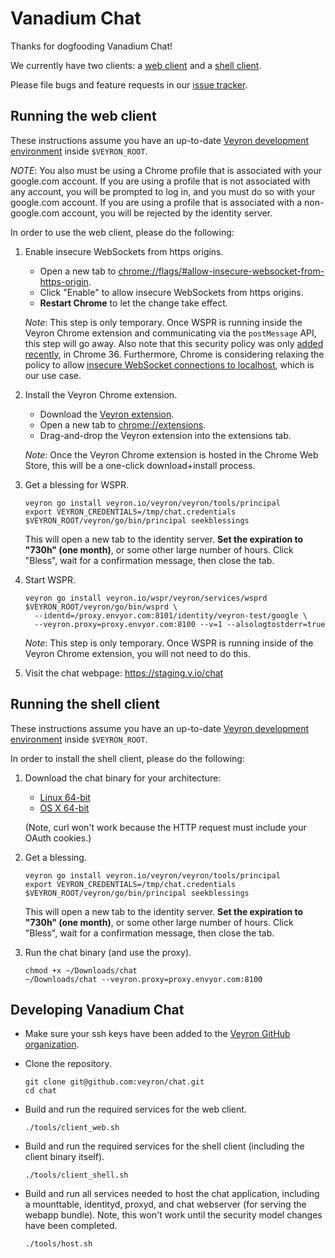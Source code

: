 # Vanadium Chat

Thanks for dogfooding Vanadium Chat!

We currently have two clients: a [web client][client-web] and a [shell
client][client-shell].

Please file bugs and feature requests in our [issue tracker][issue-tracker].

<a name="client-web"></a>
## Running the web client

These instructions assume you have an up-to-date [Veyron development
environment] inside `$VEYRON_ROOT`.

*NOTE*: You also must be using a Chrome profile that is associated with your
google.com account. If you are using a profile that is not associated with any
account, you will be prompted to log in, and you must do so with your
google.com account. If you are using a profile that is associated with a
non-google.com account, you will be rejected by the identity server.

In order to use the web client, please do the following:

1. Enable insecure WebSockets from https origins.

   * Open a new tab to
     <chrome://flags/#allow-insecure-websocket-from-https-origin>.
   * Click "Enable" to allow insecure WebSockets from https origins.
   * **Restart Chrome** to let the change take effect.

   *Note*: This step is only temporary. Once WSPR is running inside the Veyron
   Chrome extension and communicating via the `postMessage` API, this step
   will go away. Also note that this security policy was only [added
   recently][chromium-cl-insecure-websockets], in Chrome 36. Furthermore,
   Chrome is considering relaxing the policy to allow [insecure WebSocket
   connections to localhost][chromium-issue-remove-insecure-websocket-flag],
   which is our use case.

2. Install the Veyron Chrome extension.

   * Download the [Veyron extension][veyron-chrome-extension].
   * Open a new tab to <chrome://extensions>.
   * Drag-and-drop the Veyron extension into the extensions tab.

   *Note*: Once the Veyron Chrome extension is hosted in the Chrome Web Store,
   this will be a one-click download+install process.

3. Get a blessing for WSPR.

       veyron go install veyron.io/veyron/veyron/tools/principal
       export VEYRON_CREDENTIALS=/tmp/chat.credentials
       $VEYRON_ROOT/veyron/go/bin/principal seekblessings

   This will open a new tab to the identity server. **Set the expiration to
   "730h" (one month)**, or some other large number of hours. Click "Bless",
   wait for a confirmation message, then close the tab.

4. Start WSPR.

       veyron go install veyron.io/wspr/veyron/services/wsprd
       $VEYRON_ROOT/veyron/go/bin/wsprd \
         --identd=/proxy.envyor.com:8101/identity/veyron-test/google \
         --veyron.proxy=proxy.envyor.com:8100 --v=1 --alsologtostderr=true

   *Note*: This step is only temporary. Once WSPR is running inside of the
   Veyron Chrome extension, you will not need to do this.

5. Visit the chat webpage: <https://staging.v.io/chat>

<a name="client-shell"></a>
## Running the shell client

These instructions assume you have an up-to-date [Veyron development
environment] inside `$VEYRON_ROOT`.

In order to install the shell client, please do the following:

1. Download the chat binary for your architecture:

   * [Linux 64-bit][download-linux-amd64]
   * [OS X 64-bit][download-darwin-amd64]

   (Note, curl won't work because the HTTP request must include your OAuth
   cookies.)

2. Get a blessing.

       veyron go install veyron.io/veyron/veyron/tools/principal
       export VEYRON_CREDENTIALS=/tmp/chat.credentials
       $VEYRON_ROOT/veyron/go/bin/principal seekblessings


   This will open a new tab to the identity server. **Set the expiration to
   "730h" (one month)**, or some other large number of hours. Click "Bless",
   wait for a confirmation message, then close the tab.

3. Run the chat binary (and use the proxy).

       chmod +x ~/Downloads/chat
       ~/Downloads/chat --veyron.proxy=proxy.envyor.com:8100

<a name="developing"></a>
## Developing Vanadium Chat

* Make sure your ssh keys have been added to the [Veyron GitHub organization][veyron-github-org].

* Clone the repository.

      git clone git@github.com:veyron/chat.git
      cd chat

* Build and run the required services for the web client.

      ./tools/client_web.sh

* Build and run the required services for the shell client (including the client
  binary itself).

      ./tools/client_shell.sh

* Build and run all services needed to host the chat application, including a
  mounttable, identityd, proxyd, and chat webserver (for serving the webapp
  bundle). Note, this won't work until the security model changes have been
  completed.

      ./tools/host.sh

[allow-insecure-websockets]: chrome://flags/#allow-insecure-websocket-from-https-origin
[chromium-cl-insecure-websockets]: https://codereview.chromium.org/246893014/
[chromium-issue-remove-insecure-websocket-flag]: https://code.google.com/p/chromium/issues/detail?id=367149
[client-shell]: #client-shell
[client-web]: #client-web
[download-linux-amd64]: binaries/chat-linux-amd64/chat
[download-darwin-amd64]: binaries/chat-darwin-amd64/chat
[issue-tracker]: https://github.com/veyron/chat/issues
[Veyron development environment]: http://go/veyron-development
[veyron-chrome-extension]: veyron.crx
[veyron-github-org]: https://github.com/veyron
